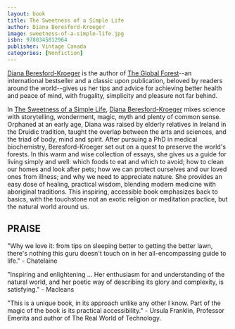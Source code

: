 ```yaml
---
layout: book
title: The Sweetness of a Simple Life
author: Diana Beresford-Kroeger
image: sweetness-of-a-simple-life.jpg
isbn: 9780345812964
publisher: Vintage Canada
categories: [Nonfiction]
---
```

[Diana Beresford-Kroeger](http://calloftheforest.ca/) is the author of [The Global Forest](https://www.amazon.ca/Global-Forest-Forty-Ways-Trees/dp/B008PGOG2E)--an international bestseller and a classic upon publication, beloved by readers around the world--gives us her tips and advice for achieving better health and peace of mind, with frugality, simplicity and pleasure not far behind.      

In [The Sweetness of a Simple Life](https://www.amazon.ca/Sweetness-Simple-Life-Healthier-Happier/dp/0345812956),  [Diana Beresford-Kroeger](http://calloftheforest.ca/) mixes science with storytelling, wonderment, magic, myth and plenty of common sense. Orphaned at an early age, Diana was raised by elderly relatives in Ireland in the Druidic tradition, taught the overlap between the arts and sciences, and the triad of body, mind and spirit. After pursuing a PhD in medical biochemistry, Beresford-Kroeger set out on a quest to preserve the world's forests. In this warm and wise collection of essays, she gives us a guide for living simply and well: which foods to eat and which to avoid; how to clean our homes and look after pets; how we can protect ourselves and our loved ones from illness; and why we need to appreciate nature. She provides an easy dose of healing, practical wisdom, blending modern medicine with aboriginal traditions. This inspiring, accessible book emphasizes back to basics, with the touchstone not an exotic religion or meditation practice, but the natural world around us.

## PRAISE

"Why we love it: from tips on sleeping better to getting the better lawn, there's nothing this guru doesn't touch on in her all-encompassing guide to life." - Chatelaine

"Inspiring and enlightening ... Her enthusiasm for and understanding of the natural world, and her poetic way of describing its glory and complexity, is satisfying." - Macleans

"This is a unique book, in its approach unlike any other I know. Part of the magic of the book is its practical accessibility." - Ursula Franklin, Professor Emerita and author of The Real World of Technology.
